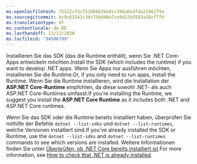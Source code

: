 ```yaml
---
ms.openlocfilehash: 75122cf3c752dbbb3bb01c396a6edfda21462f9a
ms.sourcegitcommit: bc9c63541c3dc756d48a7ce9d22b5583a18cf7fd
ms.translationtype: HT
ms.contentlocale: de-DE
ms.lasthandoff: 11/11/2020
ms.locfileid: "94506799"
---
```


<span data-ttu-id="71ee8-101">Installieren Sie das SDK (das die Runtime enthält), wenn Sie .NET Core-Apps entwickeln möchten.</span><span class="sxs-lookup"><span data-stu-id="71ee8-101">Install the SDK (which includes the runtime) if you want to develop .NET apps.</span></span> <span data-ttu-id="71ee8-102">Wenn Sie Apps nur ausführen möchten, installieren Sie die Runtime.</span><span class="sxs-lookup"><span data-stu-id="71ee8-102">Or, if you only need to run apps, install the Runtime.</span></span> <span data-ttu-id="71ee8-103">Wenn Sie die Runtime installieren, wird die Installation der **ASP.NET Core-Runtime** empfohlen, da diese sowohl .NET- als auch ASP.NET Core-Runtimes umfasst.</span><span class="sxs-lookup"><span data-stu-id="71ee8-103">If you're installing the Runtime, we suggest you install the **ASP.NET Core Runtime** as it includes both .NET and ASP.NET Core runtimes.</span></span>

<span data-ttu-id="71ee8-104">Wenn Sie das SDK oder die Runtime bereits installiert haben, überprüfen Sie mithilfe der Befehle `dotnet --list-sdks` und `dotnet --list-runtimes`, welche Versionen installiert sind.</span><span class="sxs-lookup"><span data-stu-id="71ee8-104">If you've already installed the SDK or Runtime, use the `dotnet --list-sdks` and `dotnet --list-runtimes` commands to see which versions are installed.</span></span> <span data-ttu-id="71ee8-105">Weitere Informationen finden Sie unter [Überprüfen, ob .NET Core bereits installiert ist](../how-to-detect-installed-versions.md).</span><span class="sxs-lookup"><span data-stu-id="71ee8-105">For more information, see [How to check that .NET is already installed](../how-to-detect-installed-versions.md).</span></span>
